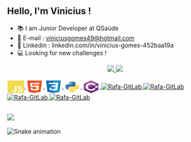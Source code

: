 ## Hello, I'm Vinicius !

- 📚 I am Junior Developer at QSaúde      
- 📧 E-mail : viniciusgomes49@hotmail.com
- 💬 Linkedin : linkedin.com/in/vinicius-gomes-452baa19a
- 💻 Looking for new challenges !


<div align="center">
  <a href="https://github.com/viniciussmk">
  <img height="180em" src="https://github-readme-stats.vercel.app/api?username=viniciussmk&show_icons=true&theme=dark&include_all_commits=true&count_private=true"/>
  <img height="180em" src="https://github-readme-stats.vercel.app/api/top-langs/?username=viniciussmk&layout=compact&langs_count=7&theme=dark"/>
</div>
  
  <div style="display: inline_block"><br>
  <img align="center" alt="Rafa-Js" height="30" width="40" src="https://raw.githubusercontent.com/devicons/devicon/master/icons/javascript/javascript-plain.svg">
  <img align="center" alt="Rafa-HTML" height="30" width="40" src="https://raw.githubusercontent.com/devicons/devicon/master/icons/html5/html5-original.svg">
  <img align="center" alt="Rafa-CSS" height="30" width="40" src="https://raw.githubusercontent.com/devicons/devicon/master/icons/css3/css3-original.svg">
  <img align="center" alt="Rafa-Python" height="30" width="40" src="https://raw.githubusercontent.com/devicons/devicon/master/icons/python/python-original.svg">
  <img align="center" alt="Rafa-Csharp" height="30" width="40" src="https://raw.githubusercontent.com/devicons/devicon/master/icons/csharp/csharp-original.svg">
  <img align="center" alt="Rafa-GitLab" height="30" width="40" src="https://cdn.jsdelivr.net/gh/devicons/devicon/icons/gitlab/gitlab-original.svg">
  <img align="center" alt="Rafa-GitLab" height="30" width="40" src="https://cdn.jsdelivr.net/gh/devicons/devicon/icons/github/github-original-wordmark.svg">
  <img align="center" alt="Rafa-GitLab" height="30" width="40" src="https://cdn.jsdelivr.net/gh/devicons/devicon/icons/linkedin/linkedin-original.svg">
  <img align="center" alt="Rafa-GitLab" height="30" width="40" src="https://cdn.jsdelivr.net/gh/devicons/devicon/icons/apple/apple-original.svg">
    
</div>
  
##
  
<div>
  <a href="https://www.linkedin.com/in/vinicius-gomes-452baa19a" target="_blank"><img src="https://img.shields.io/badge/-LinkedIn-%230077B5?style=for-the-badge&logo=linkedin&logoColor=white" target="_blank"></a> 
</div>
  
  ![Snake animation](https://github.com/viniciussmk/viniciussmk/blob/output/github-contribution-grid-snake.svg)
  
</div>
